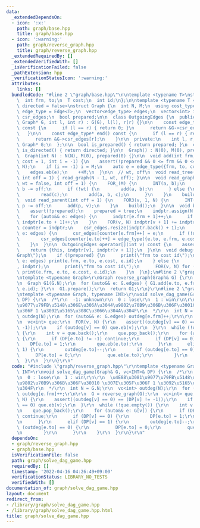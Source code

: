 ```yaml
---
data:
  _extendedDependsOn:
  - icon: ':x:'
    path: graph/base.hpp
    title: graph/base.hpp
  - icon: ':warning:'
    path: graph/reverse_graph.hpp
    title: graph/reverse_graph.hpp
  _extendedRequiredBy: []
  _extendedVerifiedWith: []
  _isVerificationFailed: false
  _pathExtension: hpp
  _verificationStatusIcon: ':warning:'
  attributes:
    links: []
  bundledCode: "#line 2 \"graph/base.hpp\"\n\ntemplate <typename T>\nstruct Edge {\n\
    \  int frm, to;\n  T cost;\n  int id;\n};\n\ntemplate <typename T = int, bool\
    \ directed = false>\nstruct Graph {\n  int N, M;\n  using cost_type = T;\n  using\
    \ edge_type = Edge<T>;\n  vector<edge_type> edges;\n  vector<int> indptr;\n  vector<edge_type>\
    \ csr_edges;\n  bool prepared;\n\n  class OutgoingEdges {\n  public:\n    OutgoingEdges(const\
    \ Graph* G, int l, int r) : G(G), l(l), r(r) {}\n\n    const edge_type* begin()\
    \ const {\n      if (l == r) { return 0; }\n      return &G->csr_edges[l];\n \
    \   }\n\n    const edge_type* end() const {\n      if (l == r) { return 0; }\n\
    \      return &G->csr_edges[r];\n    }\n\n  private:\n    int l, r;\n    const\
    \ Graph* G;\n  };\n\n  bool is_prepared() { return prepared; }\n  constexpr bool\
    \ is_directed() { return directed; }\n\n  Graph() : N(0), M(0), prepared(0) {}\n\
    \  Graph(int N) : N(N), M(0), prepared(0) {}\n\n  void add(int frm, int to, T\
    \ cost = 1, int i = -1) {\n    assert(!prepared && 0 <= frm && 0 <= to && to <\
    \ N);\n    if (i == -1) i = M;\n    auto e = edge_type({frm, to, cost, i});\n\
    \    edges.eb(e);\n    ++M;\n  }\n\n  // wt, off\n  void read_tree(bool wt = false,\
    \ int off = 1) { read_graph(N - 1, wt, off); }\n\n  void read_graph(int M, bool\
    \ wt = false, int off = 1) {\n    FOR_(M) {\n      INT(a, b);\n      a -= off,\
    \ b -= off;\n      if (!wt) {\n        add(a, b);\n      } else {\n        T c;\n\
    \        read(c);\n        add(a, b, c);\n      }\n    }\n    build();\n  }\n\n\
    \  void read_parent(int off = 1) {\n    FOR3(v, 1, N) {\n      INT(p);\n     \
    \ p -= off;\n      add(p, v);\n    }\n    build();\n  }\n\n  void build() {\n\
    \    assert(!prepared);\n    prepared = true;\n    indptr.assign(N + 1, 0);\n\
    \    for (auto&& e: edges) {\n      indptr[e.frm + 1]++;\n      if (!directed)\
    \ indptr[e.to + 1]++;\n    }\n    FOR(v, N) indptr[v + 1] += indptr[v];\n    auto\
    \ counter = indptr;\n    csr_edges.resize(indptr.back() + 1);\n    for (auto&&\
    \ e: edges) {\n      csr_edges[counter[e.frm]++] = e;\n      if (!directed)\n\
    \        csr_edges[counter[e.to]++] = edge_type({e.to, e.frm, e.cost, e.id});\n\
    \    }\n  }\n\n  OutgoingEdges operator[](int v) const {\n    assert(prepared);\n\
    \    return {this, indptr[v], indptr[v + 1]};\n  }\n\n  void debug() {\n    print(\"\
    Graph\");\n    if (!prepared) {\n      print(\"frm to cost id\");\n      for (auto&&\
    \ e: edges) print(e.frm, e.to, e.cost, e.id);\n    } else {\n      print(\"indptr\"\
    , indptr);\n      print(\"frm to cost id\");\n      FOR(v, N) for (auto&& e: (*this)[v])\
    \ print(e.frm, e.to, e.cost, e.id);\n    }\n  }\n};\n#line 2 \"graph/reverse_graph.hpp\"\
    \ntemplate <typename Graph>\r\nGraph reverse_graph(Graph& G) {\r\n  assert(G.is_directed());\r\
    \n  Graph G1(G.N);\r\n  for (auto&& e: G.edges) { G1.add(e.to, e.frm, e.cost,\
    \ e.id); }\r\n  G1.prepare();\r\n  return G1;\r\n}\r\n#line 2 \"graph/solve_dag_game.hpp\"\
    \ntemplate <typename Graph, typename INT>\r\nvoid solve_dag_game(Graph& G, vc<INT>&\
    \ DP) {\r\n  /*\r\n  -1: unknown\r\n  0 : lose\r\n  1 : win\r\n\r\n  \u4E88\u3081\
    \u9077\u79FB\u5148\u306E\u306A\u3044\u9802\u70B9\u306B\u306F\u30010 \u307E\u305F\
    \u306F 1 \u3092\u5165\u308C\u3066\u304A\u304F\r\n  */\r\n  int N = G.N;\r\n  vc<int>\
    \ outdeg(N);\r\n  for (auto&& e: G.edges) outdeg[e.frm]++;\r\n\r\n  G = reverse_graph(G);\r\
    \n  vc<int> que;\r\n  FOR(v, N) {\r\n    assert((outdeg[v] == 0) == (DP[v] !=\
    \ -1));\r\n    if (outdeg[v] == 0) que.eb(v);\r\n  }\r\n  while (!que.empty())\
    \ {\r\n    int v = que.back();\r\n    que.pop_back();\r\n    for (auto&& e: G[v])\
    \ {\r\n      if (DP[e.to] != -1) continue;\r\n      if (DP[v] == 0) {\r\n    \
    \    DP[e.to] = 1;\r\n        que.eb(e.to);\r\n      }\r\n      elif (DP[v] ==\
    \ 1) {\r\n        outdeg[e.to]--;\r\n        if (outdeg[e.to] == 0) {\r\n    \
    \      DP[e.to] = 0;\r\n          que.eb(e.to);\r\n        }\r\n      }\r\n  \
    \  }\r\n  }\r\n}\r\n"
  code: "#include \"graph/reverse_graph.hpp\"\r\ntemplate <typename Graph, typename\
    \ INT>\r\nvoid solve_dag_game(Graph& G, vc<INT>& DP) {\r\n  /*\r\n  -1: unknown\r\
    \n  0 : lose\r\n  1 : win\r\n\r\n  \u4E88\u3081\u9077\u79FB\u5148\u306E\u306A\u3044\
    \u9802\u70B9\u306B\u306F\u30010 \u307E\u305F\u306F 1 \u3092\u5165\u308C\u3066\u304A\
    \u304F\r\n  */\r\n  int N = G.N;\r\n  vc<int> outdeg(N);\r\n  for (auto&& e: G.edges)\
    \ outdeg[e.frm]++;\r\n\r\n  G = reverse_graph(G);\r\n  vc<int> que;\r\n  FOR(v,\
    \ N) {\r\n    assert((outdeg[v] == 0) == (DP[v] != -1));\r\n    if (outdeg[v]\
    \ == 0) que.eb(v);\r\n  }\r\n  while (!que.empty()) {\r\n    int v = que.back();\r\
    \n    que.pop_back();\r\n    for (auto&& e: G[v]) {\r\n      if (DP[e.to] != -1)\
    \ continue;\r\n      if (DP[v] == 0) {\r\n        DP[e.to] = 1;\r\n        que.eb(e.to);\r\
    \n      }\r\n      elif (DP[v] == 1) {\r\n        outdeg[e.to]--;\r\n        if\
    \ (outdeg[e.to] == 0) {\r\n          DP[e.to] = 0;\r\n          que.eb(e.to);\r\
    \n        }\r\n      }\r\n    }\r\n  }\r\n}\r\n"
  dependsOn:
  - graph/reverse_graph.hpp
  - graph/base.hpp
  isVerificationFile: false
  path: graph/solve_dag_game.hpp
  requiredBy: []
  timestamp: '2022-04-16 04:26:49+09:00'
  verificationStatus: LIBRARY_NO_TESTS
  verifiedWith: []
documentation_of: graph/solve_dag_game.hpp
layout: document
redirect_from:
- /library/graph/solve_dag_game.hpp
- /library/graph/solve_dag_game.hpp.html
title: graph/solve_dag_game.hpp
---
```

